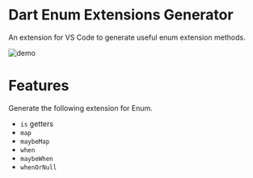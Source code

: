 # Dart Enum Extensions Generator

An extension for VS Code to generate useful enum extension methods.

![demo](https://github.com/Pavluke/vscode_dart_enum_extensions_generator/blob/main/assets/gifs/demo.gif?raw=true)

# Features

Generate the following extension for Enum.

- `is` getters
- `map`
- `maybeMap`
- `when`
- `maybeWhen`
- `whenOrNull`
